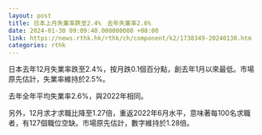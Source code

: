```yaml
---
layout: post
title: 日本上月失業率跌至2.4%　去年失業率2.6%
date: 2024-01-30 09:09:40.000000000 +08:00
link: https://news.rthk.hk/rthk/ch/component/k2/1738349-20240130.htm
categories: rthk
---
```


日本去年12月失業率跌至2.4%，按月跌0.1個百分點，創去年1月以來最低。市場原先估計，失業率維持於2.5%。

去年全年平均失業率2.6%，與2022年相同。

另外，12月求才求職比降至1.27倍，重返2022年6月水平，意味著每100名求職者，有127個職位空缺。市場原先估計，數字維持於1.28倍。
